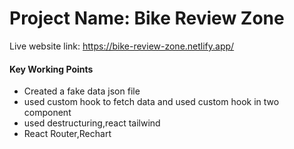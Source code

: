 # Project Name: Bike Review Zone 

Live website link: https://bike-review-zone.netlify.app/

#### Key Working Points
- Created a fake data json file
- used custom hook to fetch data and used custom hook in two component
- used destructuring,react tailwind
- React Router,Rechart